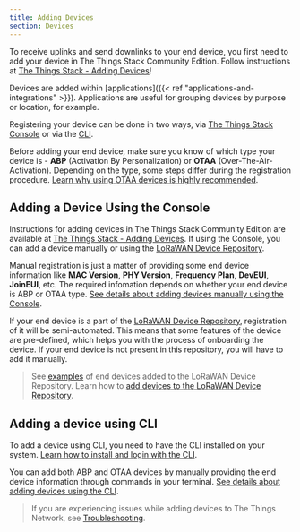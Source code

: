 ```yaml
---
title: Adding Devices
section: Devices
---
```


To receive uplinks and send downlinks to your end device, you first need to add your device in The Things Stack Community Edition. Follow instructions at [The Things Stack - Adding Devices](https://thethingsindustries.com/docs/devices/adding-devices/)!

Devices are added within [applications]({{< ref "applications-and-integrations" >}}). Applications are useful for grouping devices by purpose or location, for example.

Registering your device can be done in two ways, via [The Things Stack Console](https://thethingsindustries.com/docs/getting-started/console/) or via the [CLI](https://thethingsindustries.com/docs/getting-started/cli/).

Before adding your end device, make sure you know of which type your device is - **ABP** (Activation By Personalization) or **OTAA** (Over-The-Air-Activation). Depending on the type, some steps differ during the registration procedure. [Learn why using OTAA devices is highly recommended](https://thethingsindustries.com/docs/devices/abp-vs-otaa/).

## Adding a Device Using the Console

Instructions for adding devices in The Things Stack Community Edition are available at [The Things Stack - Adding Devices](https://thethingsindustries.com/docs/getting-started/console/). If using the Console, you can add a device manually or using the [LoRaWAN Device Repository](https://github.com/TheThingsNetwork/lorawan-devices/tree/master).

Manual registration is just a matter of providing some end device information like **MAC Version**, **PHY Version**, **Frequency Plan**, **DevEUI**, **JoinEUI**, etc. The required infomation depends on whether your end device is ABP or OTAA type. [See details about adding devices manually using the Console](https://www.thethingsindustries.com/docs/devices/adding-devices).

If your end device is a part of the [LoRaWAN Device Repository](https://github.com/TheThingsNetwork/lorawan-devices/tree/master), registration of it will be semi-automated. This means that some features of the device are pre-defined, which helps you with the process of onboarding the device. If your end device is not present in this repository, you will have to add it manually.

> See [examples](https://github.com/TheThingsNetwork/lorawan-devices/tree/master/vendor) of end devices added to the LoRaWAN Device Repository. Learn how to [add devices to the LoRaWAN Device Repository](https://www.youtube.com/watch?v=pnwtEgw4f-c).

## Adding a device using CLI

To add a device using CLI, you need to have the CLI installed on your system. [Learn how to install and login with the CLI](https://www.thethingsindustries.com/docs/getting-started/cli/).

You can add both ABP and OTAA devices by manually providing the end device information through commands in your terminal. [See details about adding devices using the CLI](https://www.thethingsindustries.com/docs/devices/adding-devices).

> If you are experiencing issues while adding devices to The Things Network, see [Troubleshooting](https://www.thethingsindustries.com/docs/devices/adding-devices/troubleshooting/).
